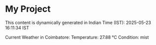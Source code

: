 # My Project

This content is dynamically generated in Indian Time (IST): 2025-05-23 16:11:34 IST


Current Weather in Coimbatore:
Temperature: 27.88 °C
Condition: mist
